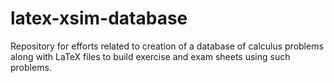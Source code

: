 # latex-xsim-database
Repository for efforts related to creation of a database of calculus problems along with LaTeX files to build exercise and exam sheets using such problems.
